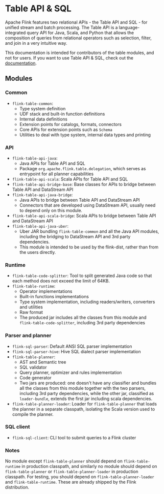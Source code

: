 # Table API & SQL

Apache Flink features two relational APIs - the Table API and SQL - for unified stream and batch processing. 
The Table API is a language-integrated query API for Java, Scala, and Python that allows the composition of queries from relational operators such as selection, filter, and join in a very intuitive way.

This documentation is intended for contributors of the table modules, and not for users. 
If you want to use Table API & SQL, check out the [documentation](https://nightlies.apache.org/flink/flink-docs-master/docs/dev/table/overview/).

## Modules

### Common

* `flink-table-common`:
  * Type system definition
  * UDF stack and built-in function definitions
  * Internal data definitions
  * Extension points for catalogs, formats, connectors
  * Core APIs for extension points such as `Schema`
  * Utilities to deal with type system, internal data types and printing

### API

* `flink-table-api-java`: 
  * Java APIs for Table API and SQL
  * Package `org.apache.flink.table.delegation`, which serves as entrypoint for all planner capabilities
* `flink-table-api-scala`: Scala APIs for Table API and SQL
* `flink-table-api-bridge-base`: Base classes for APIs to bridge between Table API and DataStream API
* `flink-table-api-java-bridge`: 
  * Java APIs to bridge between Table API and DataStream API
  * Connectors that are developed using DataStream API, usually need to depend only on this module.
* `flink-table-api-scala-bridge`: Scala APIs to bridge between Table API and DataStream API
* `flink-table-api-java-uber`: 
  * Uber JAR bundling `flink-table-common` and all the Java API modules, including the bridging to DataStream API and 3rd party dependencies.
  * This module is intended to be used by the flink-dist, rather than from the users directly.

### Runtime

* `flink-table-code-splitter`: Tool to split generated Java code so that each method does not exceed the limit of 64KB.
* `flink-table-runtime`:
  * Operator implementations
  * Built-in functions implementations
  * Type system implementation, including readers/writers, converters and utilities
  * Raw format
  * The produced jar includes all the classes from this module and `flink-table-code-splitter`, including 3rd party dependencies

### Parser and planner

* `flink-sql-parser`: Default ANSI SQL parser implementation
* `flink-sql-parser-hive`: Hive SQL dialect parser implementation
* `flink-table-planner`:
  * AST and Semantic tree
  * SQL validator
  * Query planner, optimizer and rules implementation
  * Code generator
  * Two jars are produced: one doesn't have any classifier and bundles all the classes from this module together with the two parsers, including 3rd party dependencies, while the other jar, classified as `loader-bundle`, extends the first jar including scala dependencies.
* `flink-table-planner-loader`: Loader for `flink-table-planner` that loads the planner in a separate classpath, isolating the Scala version used to compile the planner.

### SQL client

* `flink-sql-client`: CLI tool to submit queries to a Flink cluster

### Notes

No module except `flink-table-planner` should depend on `flink-table-runtime` in production classpath, 
and similarly no module should depend on `flink-table-planner` or `flink-table-planner-loader` in production classpath.
For testing, you should depend on `flink-table-planner-loader` and `flink-table-runtime`.
These are already shipped by the Flink distribution.
